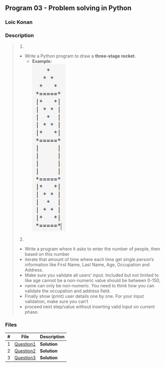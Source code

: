## Program 03 - Problem solving in Python

### Loic Konan

### Description

> 1.
>
> - Write a Python program to draw a **three-stage rocket**.
>   - **Example:**  
>       <img src="pic.png">
>
>
> 2.
>
> - Write a program where it asks to enter the number of people, then based on this number
> - iterate that amount of time where each time get single person’s information like First Name, Last Name, Age, Occupation and Address.
> - Make sure you validate all users’ input. Included but not limited to like age cannot be a non-numeric value should be between 0-150,
> - name can only be non-numeric. You need to think how you can validate the occupation and address field.
> - Finally show (print) user details one by one. For your input validation, make sure you can’t
> - proceed next step/value without inserting valid input on current phase.
>
### Files

|   #   | File                     | Description  |
| :---: | ------------------------ | ------------ |
|   1   | [Question1](./Question1) | **Solution** |
|   2   | [Question2](./Question2) | **Solution** |
|   3   | [Question3](./Question3) | **Solution** |
